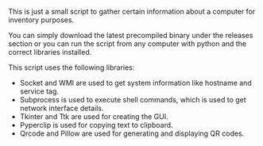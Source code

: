This is just a small script to gather certain information about a computer for inventory purposes.

You can simply download the latest precompiled binary under the releases section or you can run the script from any computer with python and the correct libraries installed.

This script uses the following libraries:
- Socket and WMI are used to get system information like hostname and service tag.
- Subprocess is used to execute shell commands, which is used to get network interface details.
- Tkinter and Ttk are used for creating the GUI.
- Pyperclip is used for copying text to clipboard.
- Qrcode and Pillow are used for generating and displaying QR codes.

